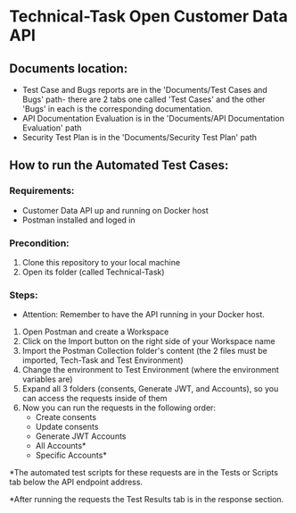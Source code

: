 # Technical-Task Open Customer Data API

## Documents location:
- Test Case and Bugs reports are in the 'Documents/Test Cases and Bugs' path- there are 2 tabs one called 'Test Cases' and the other 'Bugs' in each is the corresponding documentation.
- API Documentation Evaluation is in the 'Documents/API Documentation Evaluation' path
- Security Test Plan is in the 'Documents/Security Test Plan' path

## How to run the Automated Test Cases:

### Requirements:
- Customer Data API up and running on Docker host
- Postman installed and loged in

### Precondition:
1. Clone this repository to your local machine
2. Open its folder (called Technical-Task)

### Steps:
- Attention: Remember to have the API running in your Docker host.
1. Open Postman and create a Workspace
2. Click on the Import button on the right side of your Workspace name 
3. Import the Postman Collection folder's content (the 2 files must be imported, Tech-Task and Test Environment)
4. Change the environment to Test Environment (where the environment variables are)
5. Expand all 3 folders (consents, Generate JWT, and Accounts), so you can access the requests inside of them
6. Now you can run the requests in the following order:
   - Create consents
   - Update consents
   - Generate JWT Accounts
   - All Accounts*
   - Specific Accounts*
     
  *The automated test scripts for these requests are in the Tests or Scripts tab below the API endpoint address.
  
  *After running the requests the Test Results tab is in the response section.

